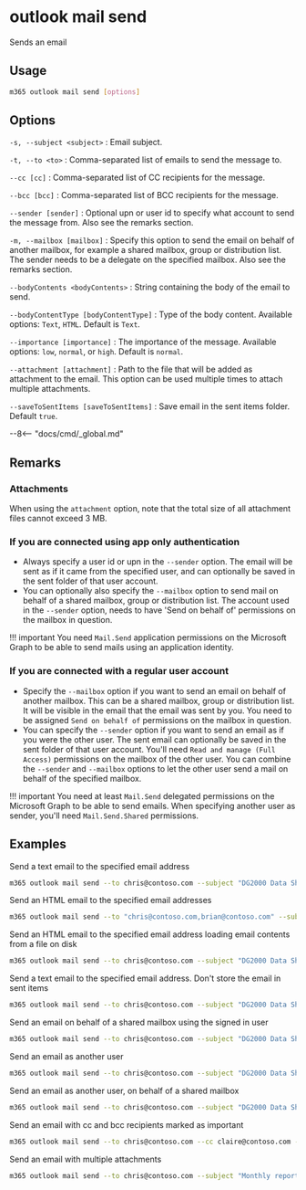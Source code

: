 # outlook mail send

Sends an email

## Usage

```sh
m365 outlook mail send [options]
```

## Options

`-s, --subject <subject>`
: Email subject.

`-t, --to <to>`
: Comma-separated list of emails to send the message to.

`--cc [cc]`
: Comma-separated list of CC recipients for the message.

`--bcc [bcc]`
: Comma-separated list of BCC recipients for the message.

`--sender [sender]`
: Optional upn or user id to specify what account to send the message from. Also see the remarks section.

`-m, --mailbox [mailbox]`
: Specify this option to send the email on behalf of another mailbox, for example a shared mailbox, group or distribution list. The sender needs to be a delegate on the specified mailbox. Also see the remarks section.

`--bodyContents <bodyContents>`
: String containing the body of the email to send.

`--bodyContentType [bodyContentType]`
: Type of the body content. Available options: `Text`, `HTML`. Default is `Text`.

`--importance [importance]`
: The importance of the message. Available options: `low`, `normal`, or `high`. Default is `normal`.

`--attachment [attachment]`
: Path to the file that will be added as attachment to the email. This option can be used multiple times to attach multiple attachments.

`--saveToSentItems [saveToSentItems]`
: Save email in the sent items folder. Default `true`.

--8<-- "docs/cmd/_global.md"

## Remarks

### Attachments

When using the `attachment` option, note that the total size of all attachment files cannot exceed 3 MB.

### If you are connected using app only authentication

- Always specify a user id or upn in the `--sender` option. The email will be sent as if it came from the specified user, and can optionally be saved in the sent folder of that user account.
- You can optionally also specify the `--mailbox` option to send mail on behalf of a shared mailbox, group or distribution list. The account used in the `--sender` option, needs to have 'Send on behalf of' permissions on the mailbox in question.

!!! important
    You need `Mail.Send` application permissions on the Microsoft Graph to be able to send mails using an application identity. 

### If you are connected with a regular user account

- Specify the `--mailbox` option if you want to send an email on behalf of another mailbox. This can be a shared mailbox, group or distribution list. It will be visible in the email that the email was sent by you. You need to be assigned `Send on behalf of` permissions on the mailbox in question.  
- You can specify the `--sender` option if you want to send an email as if you were the other user.
The sent email can optionally be saved in the sent folder of that user account. You'll need `Read and manage (Full Access)` permissions on the mailbox of the other user. You can combine the `--sender` and `--mailbox` options to let the other user send a mail on behalf of the specified mailbox.

!!! important
    You need at least `Mail.Send` delegated permissions on the Microsoft Graph to be able to send emails. When specifying another user as sender, you'll need `Mail.Send.Shared` permissions.

## Examples

Send a text email to the specified email address

```sh
m365 outlook mail send --to chris@contoso.com --subject "DG2000 Data Sheets" --bodyContents "The latest data sheets are in the team site"
```

Send an HTML email to the specified email addresses

```sh
m365 outlook mail send --to "chris@contoso.com,brian@contoso.com" --subject "DG2000 Data Sheets" --bodyContents "The latest data sheets are in the <a href='https://contoso.sharepoint.com/sites/marketing'>team site</a>" --bodyContentType HTML
```

Send an HTML email to the specified email address loading email contents from a file on disk

```sh
m365 outlook mail send --to chris@contoso.com --subject "DG2000 Data Sheets" --bodyContents @email.html --bodyContentType HTML
```

Send a text email to the specified email address. Don't store the email in sent items

```sh
m365 outlook mail send --to chris@contoso.com --subject "DG2000 Data Sheets" --bodyContents "The latest data sheets are in the team site" --saveToSentItems false
```

Send an email on behalf of a shared mailbox using the signed in user

```sh
m365 outlook mail send --to chris@contoso.com --subject "DG2000 Data Sheets" --bodyContents "The latest data sheets are in the team site" --mailbox sales@contoso.com
```

Send an email as another user

```sh
m365 outlook mail send --to chris@contoso.com --subject "DG2000 Data Sheets" --bodyContents "The latest data sheets are in the team site" --sender svc_project@contoso.com
```

Send an email as another user, on behalf of a shared mailbox

```sh
m365 outlook mail send --to chris@contoso.com --subject "DG2000 Data Sheets" --bodyContents "The latest data sheets are in the team site" --sender svc_project@contoso.com --mailbox sales@contoso.com
```

Send an email with cc and bcc recipients marked as important

```sh
m365 outlook mail send --to chris@contoso.com --cc claire@contoso.com --bcc randy@contoso.com --subject "DG2000 Data Sheets" --bodyContents "The latest data sheets are in the team site" --importance high
```

Send an email with multiple attachments

```sh
m365 outlook mail send --to chris@contoso.com --subject "Monthly reports" --bodyContents "Here are the reports of this month." --attachment "C:/Reports/File1.jpg" --attachment "C:/Reports/File2.docx" --attachment "C:/Reports/File3.xlsx"
```
